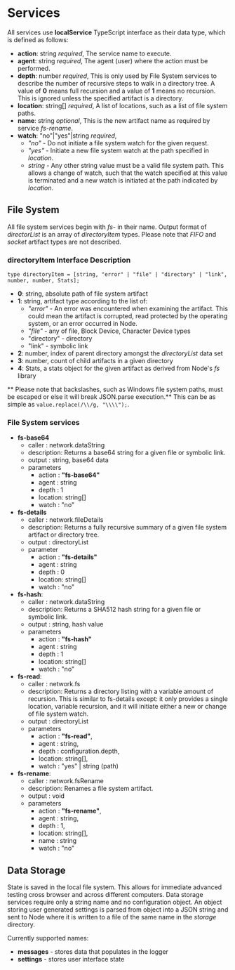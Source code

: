 # Services
All services use **localService** TypeScript interface as their data type, which is defined as follows:

* **action**: string *required*, The service name to execute.
* **agent**: string *required*, The agent (user) where the action must be performed.
* **depth**: number *required*, This is only used by File System services to describe the number of recursive steps to walk in a directory tree. A value of **0** means full recursion and a value of **1** means no recursion. This is ignored unless the specified artifact is a directory.
* **location**: string[] *required*, A list of locations, such as a list of file system paths.
* **name**: string *optional*, This is the new artifact name as required by service *fs-rename*.
* **watch**: "no"|"yes"|string *required*,
   - *"no"* - Do not initiate a file system watch for the given request.
   - *"yes"* - Initiate a new file system watch at the path specified in *location*.
   - *string* - Any other string value must be a valid file system path. This allows a change of watch, such that the watch specified at this value is terminated and a new watch is initiated at the path indicated by *location*.

## File System
All file system services begin with *fs-* in their name.  Output format of *directorList* is an array of *directoryItem* types. Please note that *FIFO* and *socket* artifact types are not described.

### directoryItem Interface Description
`type directoryItem = [string, "error" | "file" | "directory" | "link", number, number, Stats];`
* **0**: string, absolute path of file system artifact
* **1**: string, artifact type according to the list of:
   - *"error"*   - An error was encountered when examining the artifact.  This could mean the artifact is corrupted, read protected by the operating system, or an error occurred in Node.
   - *"file"*    - any of file, Block Device, Character Device types
   - "directory" - directory
   - "link"      - symbolic link
* **2**: number, index of parent directory amongst the *directoryList* data set
* **3**: number, count of child artifacts in a given directory
* **4**: Stats, a stats object for the given artifact as derived from Node's *fs* library

** Please note that backslashes, such as Windows file system paths, must be escaped or else it will break JSON.parse execution.**  This can be as simple as `value.replace(/\\/g, "\\\\");`.

### File System services
* **fs-base64**
   - caller     : network.dataString
   - description: Returns a base64 string for a given file or symbolic link.
   - output     : string, base64 data
   - parameters
      * action  : **"fs-base64"**
      * agent   : string
      * depth   : 1
      * location: string[]
      * watch   : "no"
* **fs-details**
   - caller     : network.fileDetails
   - description: Returns a fully recursive summary of a given file system artifact or directory tree.
   - output     : directoryList
   - parameter
      * action  : **"fs-details"**
      * agent   : string
      * depth   : 0
      * location: string[]
      * watch   : "no"
* **fs-hash**:
   - caller     : network.dataString
   - description: Returns a SHA512 hash string for a given file or symbolic link.
   - output     : string, hash value
   - parameters
      * action  : **"fs-hash"**
      * agent   : string
      * depth   : 1
      * location: string[]
      * watch   : "no"
* **fs-read**:
   - caller     : network.fs
   - description: Returns a directory listing with a variable amount of recursion. This is similar to fs-details except: it only provides a single location, variable recursion, and it will initiate either a new or change of file system watch.
   - output     : directoryList
   - parameters
      * action  : **"fs-read"**,
      * agent   : string,
      * depth   : configuration.depth,
      * location: string[],
      * watch   : "yes" | string (path)
* **fs-rename**:
   - caller     : network.fsRename
   - description: Renames a file system artifact.
   - output     : void
   - parameters
      * action  : **"fs-rename"**,
      * agent   : string,
      * depth   : 1,
      * location: string[],
      * name    : string
      * watch   : "no"

## Data Storage

State is saved in the local file system.  This allows for immediate advanced testing cross browser and across different computers.  Data storage services require only a string name and no configuration object.  An object storing user generated settings is parsed from object into a JSON string and sent to Node where it is written to a file of the same name in the *storage* directory.

Currently supported names:

* **messages** - stores data that populates in the logger
* **settings** - stores user interface state